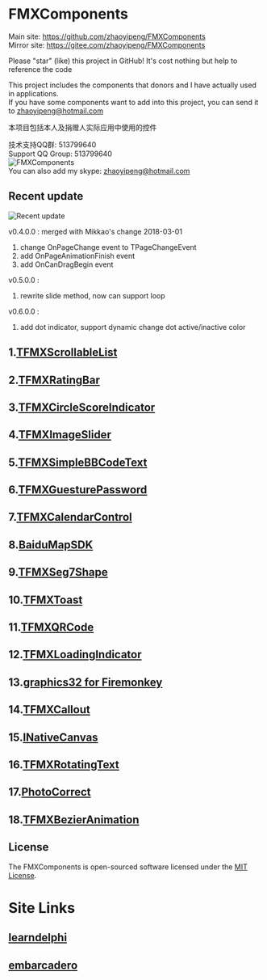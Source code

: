 # FMXComponents

Main site: https://github.com/zhaoyipeng/FMXComponents <br>
Mirror site: https://gitee.com/zhaoyipeng/FMXComponents <br>

Please "star" (like) this project in GitHub! It's cost nothing but help to reference the code

This project includes the components that donors and I have actually used in applications.<br> 
If you have some components want to add into this project, you can send it to zhaoyipeng@hotmail.com

本项目包括本人及捐赠人实际应用中使用的控件

技术支持QQ群: 513799640<br>
Support QQ Group: 513799640<br>
![FMXComponents](SnapShots/group_qrcode.jpg)  <br>
You can also add my skype: zhaoyipeng@hotmail.com<br>

## Recent update
	
![Recent update](SnapShots/FMXImageSlider.gif)<br>

v0.4.0.0 : merged with Mikkao's change 2018-03-01<br>
1. change OnPageChange event to TPageChangeEvent<br>
2. add OnPageAnimationFinish event<br>
3. add OnCanDragBegin event<br>

v0.5.0.0 :<br>
1. rewrite slide method, now can support loop<br>

v0.6.0.0 :<br>
1. add dot indicator, support dynamic change dot active/inactive color<br>
	

## 1.[TFMXScrollableList](Documents/FMXScrollableList.md)

## 2.[TFMXRatingBar](Documents/FMXRatingBar.md)

## 3.[TFMXCircleScoreIndicator](Documents/FMXCircleScoreIndicator.md)

## 4.[TFMXImageSlider](Documents/FMXImageSlider.md)

## 5.[TFMXSimpleBBCodeText](Documents/FMXSimpleBBCodeText.md)

## 6.[TFMXGuesturePassword](Documents/FMXGesturePassword.md)

## 7.[TFMXCalendarControl](Documents/FMXCalendarControl.md)

## 8.[BaiduMapSDK](Documents/BaiduMapSDK.md)

## 9.[TFMXSeg7Shape](Documents/FMXSeg7Shape.md)

## 10.[TFMXToast](Documents/FMXToast.md)

## 11.[TFMXQRCode](Documents/FMXQRCode.md)

## 12.[TFMXLoadingIndicator](Documents/FMXLoadingIndicator.md)

## 13.[graphics32 for Firemonkey](Documents/FMXGR32.md)

## 14.[TFMXCallout](Documents/FMXCallout.md)

## 15.[INativeCanvas](Documents/INativeCanvas.md)

## 16.[TFMXRotatingText](Documents/FMXRotatingText.md)

## 17.[PhotoCorrect](Documents/PhotoCorrect.md)

## 18.[TFMXBezierAnimation](Documents/FMXBezierAnimation.md)

## License

The FMXComponents is open-sourced software licensed under the [MIT License](LICENSE).


# Site Links
	
## [learndelphi](//learndelphi.org)

## [embarcadero](//embarcadero.com)
